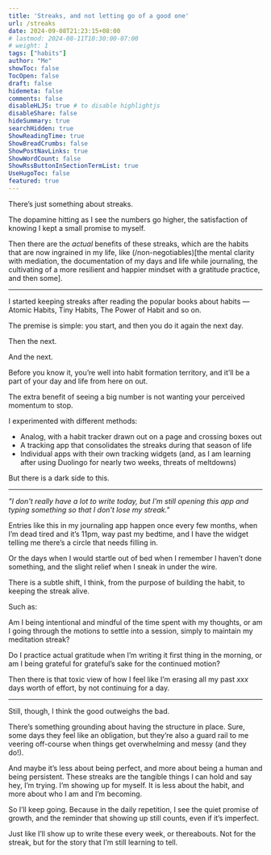 ```yaml
---
title: 'Streaks, and not letting go of a good one'
url: /streaks
date: 2024-09-08T21:23:15+08:00
# lastmod: 2024-08-11T10:30:00-07:00
# weight: 1
tags: ["habits"]
author: "Me"
showToc: false
TocOpen: false
draft: false
hidemeta: false
comments: false
disableHLJS: true # to disable highlightjs
disableShare: false
hideSummary: true
searchHidden: true
ShowReadingTime: true
ShowBreadCrumbs: false
ShowPostNavLinks: true
ShowWordCount: false
ShowRssButtonInSectionTermList: true
UseHugoToc: false
featured: true
---
```


There’s just something about streaks. 

The dopamine hitting as I see the numbers go higher, the satisfaction of knowing I kept a small promise to myself. 

Then there are the *actual* benefits of these streaks, which are the habits that are now ingrained in my life, like (/non-negotiables)[the mental clarity with mediation, the documentation of my days and life while journaling, the cultivating of a more resilient and happier mindset with a gratitude practice, and then some].


***

I started keeping streaks after reading the popular books about habits — Atomic Habits, Tiny Habits, The Power of Habit and so on.

The premise is simple: you start, and then you do it again the next day. 

Then the next. 

And the next. 

Before you know it, you’re well into habit formation territory, and it’ll be a part of your day and life from here on out. 

The extra benefit of seeing a big number is not wanting your perceived momentum to stop.

I experimented with different methods: 
- Analog, with a habit tracker drawn out on a page and crossing boxes out
- A tracking app that consolidates the streaks during that season of life
- Individual apps with their own tracking widgets (and, as I am learning after using Duolingo for nearly two weeks, threats of meltdowns)

But there is a dark side to this.

***

*"I don't really have a lot to write today, but I'm still opening this app and typing something so that I don't lose my streak."*

Entries like this in my journaling app happen once every few months, when I’m dead tired and it’s 11pm, way past my bedtime, and I have the widget telling me there’s a circle that needs filling in.

Or the days when I would startle out of bed when I remember I haven’t done something, and the slight relief when I sneak in under the wire.

There is a subtle shift, I think, from the purpose of building the habit, to keeping the streak alive. 

Such as:

Am I being intentional and mindful of the time spent with my thoughts, or am I going through the motions to settle into a session, simply to maintain my meditation streak?

Do I practice actual gratitude when I’m writing it first thing in the morning, or am I being grateful for grateful’s sake for the continued motion?

Then there is that toxic view of how I feel like I’m erasing all my past *xxx* days worth of effort, by not continuing for a day.


***

Still, though, I think the good outweighs the bad. 

There’s something grounding about having the structure in place. Sure, some days they feel like an obligation, but they’re also a guard rail to me veering off-course when things get overwhelming and messy (and they do!).

And maybe it’s less about being perfect, and more about being a human and being persistent. These streaks are the tangible things I can hold and say hey, I’m trying. I’m showing up for myself. It is less about the habit, and more about who I am and I’m becoming.

So I’ll keep going. Because in the daily repetition, I see the quiet promise of growth, and the reminder that showing up still counts, even if it’s imperfect. 

Just like I’ll show up to write these every week, or thereabouts. Not for the streak, but for the story that I’m still learning to tell.